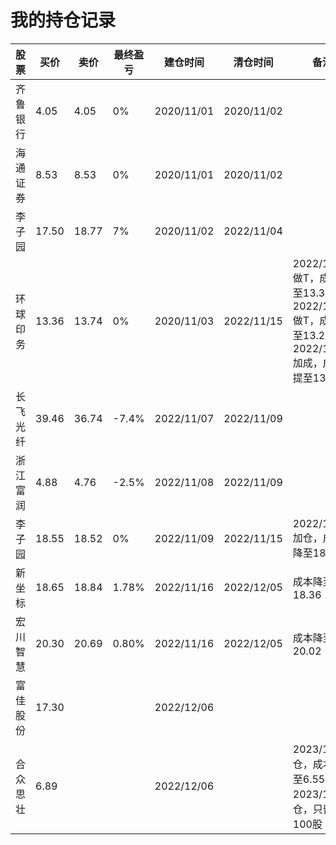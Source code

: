 # 我的持仓记录



| 股票     | 买价  | 卖价  | 最终盈亏 | 建仓时间   | 清仓时间   | 备注                                                         |
| -------- | ----- | ----- | -------- | ---------- | ---------- | ------------------------------------------------------------ |
| 齐鲁银行 | 4.05  | 4.05  | 0%       | 2020/11/01 | 2020/11/02 |                                                              |
| 海通证券 | 8.53  | 8.53  | 0%       | 2020/11/01 | 2020/11/02 |                                                              |
| 李子园   | 17.50 | 18.77 | 7%       | 2020/11/02 | 2022/11/04 |                                                              |
| 环球印务 | 13.36 | 13.74 | 0%       | 2020/11/03 | 2022/11/15 | 2022/11/04做T，成本降至13.33<br />2022/11/07做T，成本降至13.22<br />2022/11/11加成，成本提至13.73 |
| 长飞光纤 | 39.46 | 36.74 | -7.4%    | 2022/11/07 | 2022/11/09 |                                                              |
| 浙江富润 | 4.88  | 4.76  | -2.5%    | 2022/11/08 | 2022/11/09 |                                                              |
| 李子园   | 18.55 | 18.52 | 0%       | 2022/11/09 | 2022/11/15 | 2022/11/10加仓，成本降至18.50                                |
| 新坐标   | 18.65 | 18.84 | 1.78%    | 2022/11/16 | 2022/12/05 | 成本降至18.36                                                |
| 宏川智慧 | 20.30 | 20.69 | 0.80%    | 2022/11/16 | 2022/12/05 | 成本降至20.02                                                |
| 富佳股份 | 17.30 |       |          | 2022/12/06 |            |                                                              |
| 合众思壮 | 6.89  |       |          | 2022/12/06 |            | 2023/1/5减仓，成本降至6.556<br />2023/1/6减仓，只留100股     |

